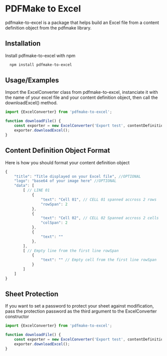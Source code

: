 
# PDFMake to Excel

pdfmake-to-excel is a package that helps build an Excel file from a content definition object from the pdfmake library.


## Installation

Install pdfmake-to-excel with npm

```bash
  npm install pdfmake-to-excel
```

## Usage/Examples
Import the ExcelConverter class from pdfmake-to-excel, instanciate it with the name of your excel file and your content definition object, then call the downloadExcel() method.
```javascript
import {ExcelConverter} from 'pdfmake-to-excel';

function downloadFile() {
    const exporter = new ExcelConverter('Export test', contentDefinition);
    exporter.downloadExcel();
}
```


## Content Definition Object Format
Here is how you should format your content definition object

```javascript
{
    "title": "Title displayed on your Excel file", //OPTIONAL
    "logo": "base64 of your image here" //OPTIONAL
    "data": [
        [ // LINE 01
            {
                "text": "Cell 01", // CELL 01 spanned accross 2 rows
                "rowSpan": 2
            },
            {
                "text": "Cell 02", // CELL 02 Spanned accross 2 cells
                "colSpan": 2
            },
            {
                "text": ""
            },
        ],
        [ // Empty line from the first line rowSpan
            {
                "text": "" // Empty cell from the first line rowSpan
            }
        ]
    ]
}
```
## Sheet Protection
If you want to set a password to protect your sheet against modification, pass the protection password as the third argument to the ExcelConverter constructor
```javascript
import {ExcelConverter} from 'pdfmake-to-excel';

function downloadFile() {
    const exporter = new ExcelConverter('Export test', contentDefinition, 'protectionP@ssw0rd');
    exporter.downloadExcel();
}
```

